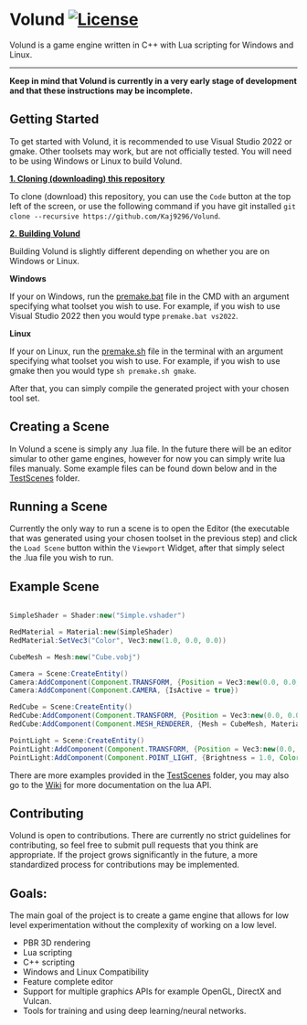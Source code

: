 # Volund [![License](https://img.shields.io/badge/licence-MIT-green)](https://github.com/Kaj9296/Volund/blob/main/LICENSE)


Volund is a game engine written in C++ with Lua scripting for Windows and Linux.

***

**Keep in mind that Volund is currently in a very early stage of development and that these instructions may be incomplete.**

## Getting Started

To get started with Volund, it is recommended to use Visual Studio 2022 or gmake. Other toolsets may work, but are not officially tested. You will need to be using Windows or Linux to build Volund.

<ins>**1. Cloning (downloading) this repository**</ins>

To clone (download) this repository, you can use the ```Code``` button at the top left of the screen, or use the following command if you have git installed ```git clone --recursive https://github.com/Kaj9296/Volund```.

<ins>**2. Building Volund**</ins>

Building Volund is slightly different depending on whether you are on Windows or Linux.

**Windows**

If your on Windows, run the [premake.bat](https://github.com/Kaj9296/Volund-2/blob/main/premake.bat) file in the CMD with an argument specifying what toolset you wish to use. For example, if you wish to use Visual Studio 2022 then you would type ```premake.bat vs2022```.

**Linux**

If your on Linux, run the [premake.sh](https://github.com/Kaj9296/Volund-2/blob/main/premake.sh) file in the terminal with an argument specifying what toolset you wish to use. For example, if you wish to use gmake then you would type ```sh premake.sh gmake```.

After that, you can simply compile the generated project with your chosen tool set.

## Creating a Scene

In Volund a scene is simply any .lua file. In the future there will be an editor simular to other game engines, however for now you can simply write lua files manualy. Some example files can be found down below and in the [TestScenes](https://github.com/Kaj9296/Volund/tree/main/TestScenes) folder.

## Running a Scene

Currently the only way to run a scene is to open the Editor (the executable that was generated using your chosen toolset in the previous step) and click the ```Load Scene``` button within the ```Viewport``` Widget, after that simply select the .lua file you wish to run.

## Example Scene

```java

SimpleShader = Shader:new("Simple.vshader")

RedMaterial = Material:new(SimpleShader)
RedMaterial:SetVec3("Color", Vec3:new(1.0, 0.0, 0.0))

CubeMesh = Mesh:new("Cube.vobj")

Camera = Scene:CreateEntity()
Camera:AddComponent(Component.TRANSFORM, {Position = Vec3:new(0.0, 0.0, 4.0)})
Camera:AddComponent(Component.CAMERA, {IsActive = true})

RedCube = Scene:CreateEntity()
RedCube:AddComponent(Component.TRANSFORM, {Position = Vec3:new(0.0, 0.0, 0.0)})
RedCube:AddComponent(Component.MESH_RENDERER, {Mesh = CubeMesh, Material = RedMaterial})

PointLight = Scene:CreateEntity()
PointLight:AddComponent(Component.TRANSFORM, {Position = Vec3:new(0.0, 5.0, 5.0)})
PointLight:AddComponent(Component.POINT_LIGHT, {Brightness = 1.0, Color = Vec3:new(1.0, 1.0, 1.0)})
```

There are more examples provided in the [TestScenes](https://github.com/Kaj9296/Volund/tree/main/TestScenes) folder, you may also go to the [Wiki](https://github.com/Kaj9296/Volund/wiki) for more documentation on the lua API.

## Contributing

Volund is open to contributions. There are currently no strict guidelines for contributing, so feel free to submit pull requests that you think are appropriate. If the project grows significantly in the future, a more standardized process for contributions may be implemented.

## Goals:

The main goal of the project is to create a game engine that allows for low level experimentation without the complexity of working on a low level.

- PBR 3D rendering
- Lua scripting
- C++ scripting
- Windows and Linux Compatibility
- Feature complete editor
- Support for multiple graphics APIs for example OpenGL, DirectX and Vulcan.
- Tools for training and using deep learning/neural networks.
